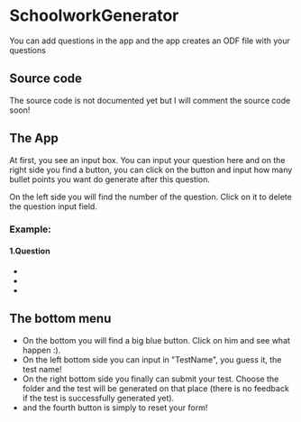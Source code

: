 # SchoolworkGenerator
You can add questions in the app and the app creates an ODF file with your questions
## Source code

The source code is not documented yet but I will comment the source code soon!

## The App

At first, you see an input box. You can input your question here and on the right side you find a button, you can click on the button and input how many bullet points you want do generate after this question.

On the left side you will find the number of the question. Click on it to delete the question input field.
### Example:

#### 1.Question
   - 
   -  
   -  

## The bottom menu
- On the bottom you will find a big blue button. Click on him and see what happen :). 
- On the left bottom side you can input in "TestName", you guess it, the test name!
- On the right bottom side you finally can submit your test. Choose the folder and the test will be generated on that place (there is no feedback if the test is successfully generated yet).
- and the fourth button is simply to reset your form!

